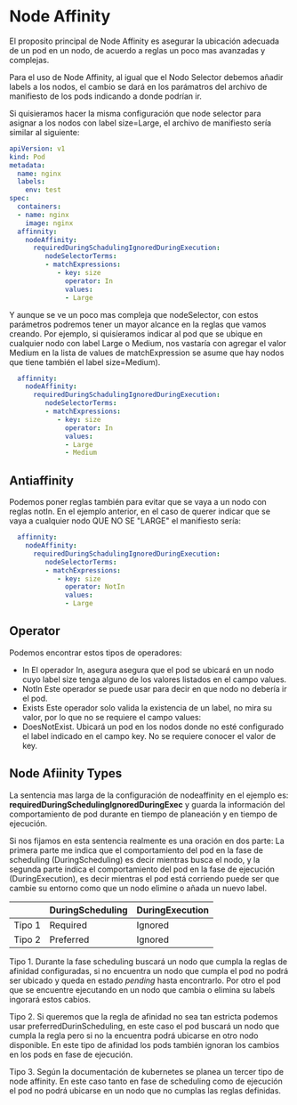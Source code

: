 # Node Affinity

El proposito principal de Node Affinity es asegurar la ubicación adecuada de un pod en un nodo, de acuerdo a reglas un poco mas avanzadas y complejas.

Para el uso de Node Affinity, al igual que el Nodo Selector debemos añadir labels a los nodos, el cambio se dará en los parámatros del archivo de manifiesto de los pods indicando a donde podrían ir.

Si quisieramos hacer la misma configuración que node selector para asignar a los nodos con label size=Large, el archivo de manifiesto sería similar al siguiente:

~~~yaml
apiVersion: v1
kind: Pod
metadata:
  name: nginx
  labels:
    env: test
spec:
  containers:
  - name: nginx
    image: nginx 
  affinnity:
    nodeAffinity:
      requiredDuringSchadulingIgnoredDuringExecution:
         nodeSelectorTerms:
         - matchExpressions:
            - key: size
              operator: In
              values:  
              - Large
~~~

Y aunque se ve un poco mas compleja que nodeSelector, con estos parámetros podremos tener un mayor alcance en la reglas que vamos creando. Por ejemplo, si quisíeramos indicar al pod que se ubique en cualquier nodo con label Large o Medium, nos vastaría con agregar el valor Medium en la lista de values de matchExpression se asume que hay nodos que tiene también el label size=Medium).

~~~yaml
  affinnity:
    nodeAffinity:
      requiredDuringSchadulingIgnoredDuringExecution:
         nodeSelectorTerms:
         - matchExpressions:
            - key: size
              operator: In
              values:  
              - Large
              - Medium
~~~

## Antiaffinity 

Podemos poner reglas también para evitar que se vaya a un nodo con reglas notIn. En el ejemplo anterior, en el caso de querer indicar que se vaya a cualquier nodo QUE NO SE "LARGE" el manifiesto sería:

~~~yaml
  affinnity:
    nodeAffinity:
      requiredDuringSchadulingIgnoredDuringExecution:
         nodeSelectorTerms:
         - matchExpressions:
            - key: size
              operator: NotIn
              values:  
              - Large
~~~

## Operator

Podemos encontrar estos tipos de operadores:

- In El operador In, asegura asegura que el pod se ubicará en un nodo cuyo label size tenga alguno de los valores listados en el campo values.
- NotIn Este operador se puede usar para decir en que nodo no debería ir el pod. 
- Exists Este operador solo valida la existencia de un label, no mira su valor, por lo que no se requiere el campo values:
- DoesNotExist. Ubicará un pod en los nodos donde no esté configurado el label indicado en el campo key. No se requiere conocer el valor de key.

## Node Afiinity Types

La sentencia mas larga de la configuración de nodeaffinity en el ejemplo es: **requiredDuringSchedulingIgnoredDuringExec**
 y guarda la información del comportamiento de pod durante en tiempo de planeación y en tiempo de ejecución.

Si nos fijamos en esta sentencia realmente es una oración en dos parte: La primera parte me indica que el comportamiento del pod en la fase de scheduling (DuringScheduling) es decir mientras busca el nodo, y la segunda parte indica el comportamiento del pod en la fase de ejecución (DuringExecution), es decir mientras el pod está corriendo puede ser que cambie su entorno como que un nodo elimine o añada un nuevo label.

|        | DuringScheduling | DuringExecution |
|--------|------------------|-----------------|
| Tipo 1 | Required         | Ignored         |
| Tipo 2 | Preferred        | Ignored         |

Tipo 1. Durante la fase scheduling buscará un nodo que cumpla la reglas de afinidad configuradas, si no encuentra un nodo que cumpla el pod no podrá ser ubicado y queda en estado *pending* hasta encontrarlo. Por otro el pod que se encuentre ejecutando en un nodo que cambia o elimina su labels ingorará estos cabios. 

Tipo 2. Si queremos que la regla de afinidad no sea tan estricta podemos usar preferredDurinScheduling, en este caso el pod buscará un nodo que cumpla la regla pero si no la encuentra podrá ubicarse en otro nodo disponible. En este tipo de afinidad los pods también ignoran los cambios en los pods en fase de ejecución.

Tipo 3. Según la documentación de kubernetes se planea un tercer tipo de node affinity. En este caso tanto en fase de scheduling como de ejecución el pod no podrá ubicarse en un nodo que no cumplas las reglas definidas.

